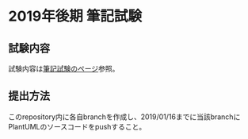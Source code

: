# 2019年後期 筆記試験
## 試験内容
試験内容は[筆記試験のページ](https://taishi-matsumura.github.io/exam/UML/index.html)参照。

## 提出方法
このrepository内に各自branchを作成し、2019/01/16までに当該branchにPlantUMLのソースコードをpushすること。
